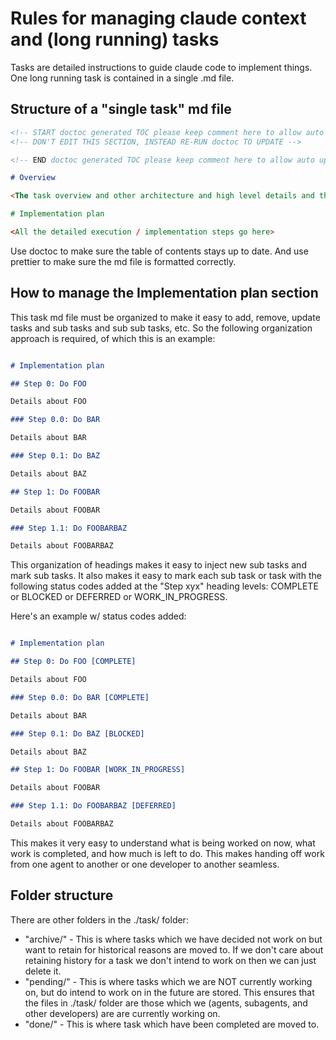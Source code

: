 # Rules for managing claude context and (long running) tasks

Tasks are detailed instructions to guide claude code to implement things.
One long running task is contained in a single .md file.

## Structure of a "single task" md file

```md
<!-- START doctoc generated TOC please keep comment here to allow auto update -->
<!-- DON'T EDIT THIS SECTION, INSTEAD RE-RUN doctoc TO UPDATE -->

<!-- END doctoc generated TOC please keep comment here to allow auto update -->

# Overview

<The task overview and other architecture and high level details and the "why" go here.

# Implementation plan

<All the detailed execution / implementation steps go here>
```

Use doctoc to make sure the table of contents stays up to date. 
And use prettier to make sure the md file is formatted correctly.

## How to manage the Implementation plan section

This task md file must be organized to make it easy to add, remove, update
tasks and sub tasks and sub sub tasks, etc. So the following organization
approach is required, of which this is an example:

```md

# Implementation plan

## Step 0: Do FOO

Details about FOO

### Step 0.0: Do BAR

Details about BAR

### Step 0.1: Do BAZ

Details about BAZ

## Step 1: Do FOOBAR

Details about FOOBAR

### Step 1.1: Do FOOBARBAZ

Details about FOOBARBAZ
```

This organization of headings makes it easy to inject new sub tasks and mark sub tasks.
It also makes it easy to mark each sub task or task with the following status codes added
at the "Step xyx" heading levels:
COMPLETE or BLOCKED or DEFERRED or WORK_IN_PROGRESS.

Here's an example w/ status codes added:

```md

# Implementation plan

## Step 0: Do FOO [COMPLETE]

Details about FOO 

### Step 0.0: Do BAR [COMPLETE]

Details about BAR

### Step 0.1: Do BAZ [BLOCKED]

Details about BAZ

## Step 1: Do FOOBAR [WORK_IN_PROGRESS]

Details about FOOBAR

### Step 1.1: Do FOOBARBAZ [DEFERRED]

Details about FOOBARBAZ
```

This makes it very easy to understand what is being worked on now,
what work is completed, and how much is left to do. This makes
handing off work from one agent to another or one developer to another
seamless.

## Folder structure

There are other folders in the ./task/ folder:
- "archive/" - This is where tasks which we have decided not work on but want to retain
  for historical reasons are moved to. If we don't care about retaining history for a 
  task we don't intend to work on then we can just delete it.
- "pending/" - This is where tasks which we are NOT currently working on, but do intend
  to work on in the future are stored. This ensures that the files in ./task/ folder are
  those which we (agents, subagents, and other developers) are are currently working on.
- "done/" - This is where task which have been completed are moved to.
